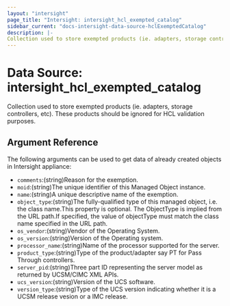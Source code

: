 ```yaml
---
layout: "intersight"
page_title: "Intersight: intersight_hcl_exempted_catalog"
sidebar_current: "docs-intersight-data-source-hclExemptedCatalog"
description: |-
Collection used to store exempted products (ie. adapters, storage controllers, etc). These products should be ignored for HCL validation purposes.
---
```


# Data Source: intersight_hcl_exempted_catalog
Collection used to store exempted products (ie. adapters, storage controllers, etc). These products should be ignored for HCL validation purposes.
## Argument Reference
The following arguments can be used to get data of already created objects in Intersight appliance:
* `comments`:(string)Reason for the exemption.
* `moid`:(string)The unique identifier of this Managed Object instance.
* `name`:(string)A unique descriptive name of the exemption.
* `object_type`:(string)The fully-qualified type of this managed object, i.e. the class name.This property is optional. The ObjectType is implied from the URL path.If specified, the value of objectType must match the class name specified in the URL path.
* `os_vendor`:(string)Vendor of the Operating System.
* `os_version`:(string)Version of the Operating system.
* `processor_name`:(string)Name of the processor supported for the server.
* `product_type`:(string)Type of the product/adapter say PT for Pass Through controllers.
* `server_pid`:(string)Three part ID representing the server model as returned by UCSM/CIMC XML APIs.
* `ucs_version`:(string)Version of the UCS software.
* `version_type`:(string)Type of the UCS version indicating whether it is a UCSM release vesion or a IMC release.

